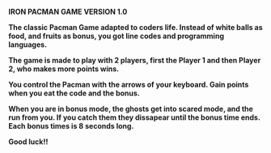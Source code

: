 <strong>IRON PACMAN GAME VERSION 1.0<strong>

The classic Pacman Game adapted to coders life. Instead of white balls as food, and fruits as bonus, you got line codes and programming languages.

The game is made to play with 2 players, first the Player 1 and then Player 2, who makes more points wins.

You control the Pacman with the arrows of your keyboard. Gain points when you eat the code and the bonus.

When you are in bonus mode, the ghosts get into scared mode, and the run from you. If you catch them they dissapear until the bonus time ends. Each bonus times is 8 seconds long.

Good luck!!
